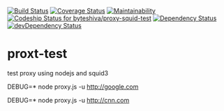 
[![Build Status](https://travis-ci.org/byteshiva/proxy-squid-test.svg?branch=master)](https://travis-ci.org/proxy-squid-test) [![Coverage Status](https://coveralls.io/repos/github/byteshiva/proxy-squid-test/badge.svg?branch=master)](https://coveralls.io/github/byteshiva/proxy-squid-test?branch=master) [![Maintainability](https://api.codeclimate.com/v1/badges/0a86536245d7a79b9f6c/maintainability)](https://codeclimate.com/github/byteshiva/proxy-squid-test/maintainability) [ ![Codeship Status for byteshiva/proxy-squid-test](https://codeship.com/projects/979ba6d0-1359-0134-bfdb-221b51bc5e74/status?branch=master)](https://codeship.com/projects/157504) [![Dependency Status](https://david-dm.org/byteshiva/proxy-squid-test.svg)](https://david-dm.org/byteshiva/proxy-squid-test) [![devDependency Status](https://david-dm.org/byteshiva/proxy-squid-test/dev-status.svg)](https://david-dm.org/byteshiva/proxy-squid-test#info=devDependencies)


# proxt-test
test proxy using nodejs and squid3

DEBUG=* node proxy.js -u http://google.com

DEBUG=* node proxy.js -u http://cnn.com


